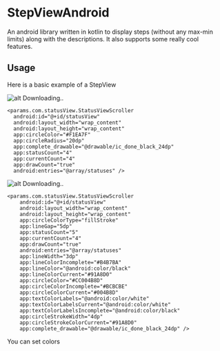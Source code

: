 # StepViewAndroid
An android library written in kotlin to display steps (without any max-min limits) along with the descriptions. It also supports some really cool features.

## Usage
Here is a basic example of a StepView

![alt Downloading..](https://github.com/params-ing/StepViewAndroid/blob/dev/screenshots/basic_stepview.png)

```
<params.com.statusView.StatusViewScroller
  android:id="@+id/statusView"
  android:layout_width="wrap_content"
  android:layout_height="wrap_content"
  app:circleColor="#F1EA7F"
  app:circleRadius="20dp"
  app:complete_drawable="@drawable/ic_done_black_24dp"
  app:statusCount="4"
  app:currentCount="4"
  app:drawCount="true"
  android:entries="@array/statuses" />
```            
![alt Downloading..](https://github.com/params-ing/StepViewAndroid/blob/dev/screenshots/colors_stepview.png)

```
<params.com.statusView.StatusViewScroller
    android:id="@+id/statusView"
    android:layout_width="wrap_content"
    android:layout_height="wrap_content"
    app:circleColorType="fillStroke"
    app:lineGap="5dp"
    app:statusCount="5"
    app:currentCount="4"
    app:drawCount="true"
    android:entries="@array/statuses"
    app:lineWidth="3dp"
    app:lineColorIncomplete="#B4B7BA"
    app:lineColor="@android:color/black"
    app:lineColorCurrent="#91A8D0"
    app:circleColor="#CC004B8D"
    app:circleColorIncomplete="#BCBCBE"
    app:circleColorCurrent="#004B8D"
    app:textColorLabels="@android:color/white"
    app:textColorLabelsCurrent="@android:color/white"
    app:textColorLabelsIncomplete="@android:color/black"
    app:circleStrokeWidth="4dp"
    app:circleStrokeColorCurrent="#91A8D0"
    app:complete_drawable="@drawable/ic_done_black_24dp" />
```
You can set colors